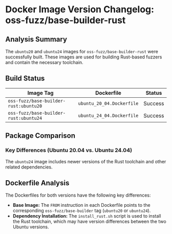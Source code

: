 # Docker Image Version Changelog: oss-fuzz/base-builder-rust

## Analysis Summary

The `ubuntu20` and `ubuntu24` images for `oss-fuzz/base-builder-rust` were successfully built. These images are used for building Rust-based fuzzers and contain the necessary toolchain.

## Build Status

| Image Tag | Dockerfile | Status |
| --- | --- | --- |
| `oss-fuzz/base-builder-rust:ubuntu20` | `ubuntu_20_04.Dockerfile` | Success |
| `oss-fuzz/base-builder-rust:ubuntu24` | `ubuntu_24_04.Dockerfile` | Success |

## Package Comparison

### Key Differences (Ubuntu 20.04 vs. Ubuntu 24.04)

The `ubuntu24` image includes newer versions of the Rust toolchain and other related dependencies.

## Dockerfile Analysis

The Dockerfiles for both versions have the following key differences:

*   **Base Image:** The `FROM` instruction in each Dockerfile points to the corresponding `oss-fuzz/base-builder` tag (`ubuntu20` or `ubuntu24`).
*   **Dependency Installation:** The `install_rust.sh` script is used to install the Rust toolchain, which may have version differences between the two Ubuntu versions.